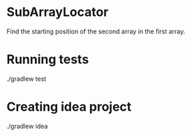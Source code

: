 SubArrayLocator
===============
Find the starting position of the second array in the first array.

Running tests
=============
./gradlew test

Creating idea project
=============
./gradlew idea